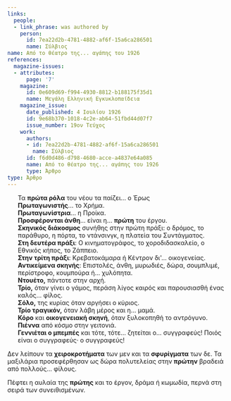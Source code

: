 ```yaml
---
links:
  people:
  - link_phrase: was authored by
    person:
      id: 7ea22d2b-4781-4882-af6f-15a6ca286501
      name: Σύλβιος
name: Από το θέατρο της... αγάπης του 1926
references:
  magazine-issues:
  - attributes:
      page: '7'
    magazine:
      id: 0e609d69-f994-4930-8812-b188175f35d1
      name: Μεγάλη Ελληνική Εγκυκλοπαίδεια
    magazine_issue:
      date_published: 4 Ιουλίου 1926
      id: 9e68b370-1018-4c2e-ab64-51fbd44d07f7
      issue_number: 19ον Τεύχος
    work:
      authors:
      - id: 7ea22d2b-4781-4882-af6f-15a6ca286501
        name: Σύλβιος
      id: f6d0d486-d798-4680-acce-a4837e64a085
      name: Από το θέατρο της... αγάπης του 1926
      type: Άρθρο
type: Άρθρο
---
```


<main class="content" itemprop="text">
<ul style="list-style-type: none">
  <li>Τα <b>πρώτα ρόλα</b> του νέου τα παίζει... ο Έρως</li>
  <li><b>Πρωταγωνιστής</b>... το Χρήμα.</li>
  <li><b>Πρωταγωνίστρια</b>... η Προίκα.</li>
  <li><b>Προσφέρονται άνθη</b>... είναι η... <b>πρώτη</b> του έργου.</li>
  <li>
    <b>Σκηνικός διάκοσμος</b> συνήθης στην πρώτη πράξι: ο δρόμος, το παράθυρο, η πόρτα, το ντάνσινγκ, η πλατεία του
    Συντάγματος.
  </li>
  <li><b>Στη δευτέρα πράξι</b>: Ο κινηματογράφος, το χοροδιδασκαλείο, ο Εθνικός κήπος, το Ζάππειο.</li>
  <li><b>Στην τρίτη πράξι</b>: Κρεβατοκάμαρα ή Κέντρον δι'... οικογενείας.</li>
  <li><b>Αντικείμενα σκηνής</b>: Επιστολές, άνθη, μυρωδιές, δώρα, σουμπλιμέ, περίστροφο, κουμπούρα ή... χυλόπητα.</li>
  <li><b>Ντουέτο,</b> πάντοτε στην αρχή.</li>
  <li><b>Τρίο,</b> όταν γίνει ο γάμος, περάση λίγος καιρός και παρουσιασθή ένας καλός... φίλος.</li>
  <li><b>Σόλο,</b> της κυρίας όταν αργήσει ο κύριος.</li>
  <li><b>Τρίο τραγικόν,</b> όταν λάβη μέρος και η... μαμά.</li>
  <li><b>Κόρο</b> και <b>οικογενειακή σκηνή</b>, όταν ξυλοκοπηθή το αντρόγυνο.</li>
  <li><b>Πιέννα</b> από κόσμο στην γειτονιά.</li>
  <li>
    <b>Γεννιέται ο μπεμπές</b> και τότε, τότε... ζητείται ο... συγγραφεύς! Ποιός είναι ο συγγραφεύς· ο συγγραφεύς!
  </li>
</ul>

<p>Δεν λείπουν τα <b>χειροκροτήματα</b> των μεν και τα <b>σφυρίγματα</b> των δε. Τα μαξιλάρια προσεφέρθησαν ως δώρα
πολυτελείας στην <b>πρώτην</b> βραδειά από πολλούς... φίλους.</p>

<p>Πέφτει η αυλαία της <b>πρώτης</b> και το έργον, δράμα ή κωμωδία, περνά στη σειρά των συνειθισμένων.</p>
</main>
